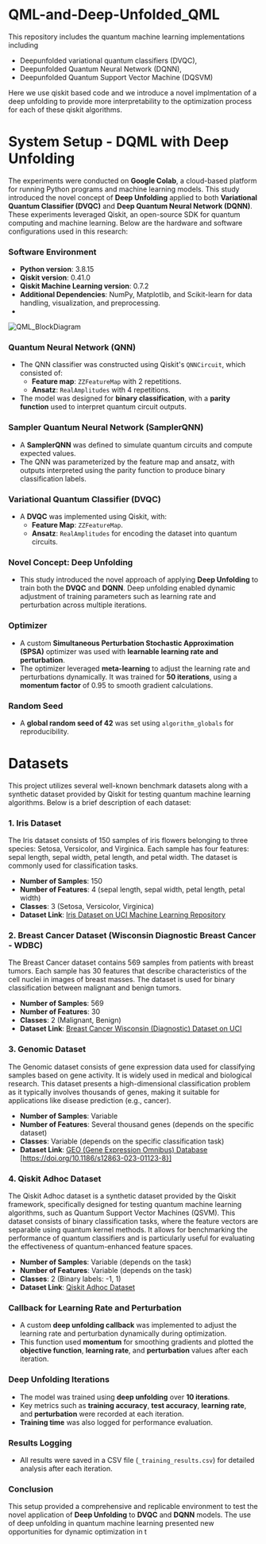 # QML-and-Deep-Unfolded_QML

This repository includes the quantum machine learning implementations including 
- Deepunfolded variational quantum classifiers (DVQC), 
- Deepunfolded Quantum Neural Network (DQNN), 
- Deepunfolded Quantum Support Vector Machine (DQSVM)


Here we use qiskit based code and we introduce a novel implmentation of a deep unfolding to provide more interpretability to the optimization process for each of these qiskit algorithms. 


# System Setup - DQML with Deep Unfolding

The experiments were conducted on **Google Colab**, a cloud-based platform for running Python programs and machine learning models. This study introduced the novel concept of **Deep Unfolding** applied to both **Variational Quantum Classifier (DVQC)** and **Deep Quantum Neural Network (DQNN)**. These experiments leveraged Qiskit, an open-source SDK for quantum computing and machine learning. Below are the hardware and software configurations used in this research:

### Software Environment

- **Python version**: 3.8.15
- **Qiskit version**: 0.41.0
- **Qiskit Machine Learning version**: 0.7.2
- **Additional Dependencies**: NumPy, Matplotlib, and Scikit-learn for data handling, visualization, and preprocessing.
- 
![QML_BlockDiagram](https://github.com/user-attachments/assets/7d570a11-bd24-42de-b7fe-4267dc49ccd6)

### Quantum Neural Network (QNN)

- The QNN classifier was constructed using Qiskit's `QNNCircuit`, which consisted of:
  - **Feature map**: `ZZFeatureMap` with 2 repetitions.
  - **Ansatz**: `RealAmplitudes` with 4 repetitions.
- The model was designed for **binary classification**, with a **parity function** used to interpret quantum circuit outputs.

### Sampler Quantum Neural Network (SamplerQNN)

- A **SamplerQNN** was defined to simulate quantum circuits and compute expected values.
- The QNN was parameterized by the feature map and ansatz, with outputs interpreted using the parity function to produce binary classification labels.

### Variational Quantum Classifier (DVQC)

- A **DVQC** was implemented using Qiskit, with:
  - **Feature Map**: `ZZFeatureMap`.
  - **Ansatz**: `RealAmplitudes` for encoding the dataset into quantum circuits.

### Novel Concept: Deep Unfolding

- This study introduced the novel approach of applying **Deep Unfolding** to train both the **DVQC** and **DQNN**. Deep unfolding enabled dynamic adjustment of training parameters such as learning rate and perturbation across multiple iterations.

### Optimizer

- A custom **Simultaneous Perturbation Stochastic Approximation (SPSA)** optimizer was used with **learnable learning rate and perturbation**.
- The optimizer leveraged **meta-learning** to adjust the learning rate and perturbations dynamically. It was trained for **50 iterations**, using a **momentum factor** of 0.95 to smooth gradient calculations.

### Random Seed

- A **global random seed of 42** was set using `algorithm_globals` for reproducibility.

# Datasets

This project utilizes several well-known benchmark datasets along with a synthetic dataset provided by Qiskit for testing quantum machine learning algorithms. Below is a brief description of each dataset:

### 1. Iris Dataset
The Iris dataset consists of 150 samples of iris flowers belonging to three species: Setosa, Versicolor, and Virginica. Each sample has four features: sepal length, sepal width, petal length, and petal width. The dataset is commonly used for classification tasks.

- **Number of Samples**: 150
- **Number of Features**: 4 (sepal length, sepal width, petal length, petal width)
- **Classes**: 3 (Setosa, Versicolor, Virginica)
- **Dataset Link**: [Iris Dataset on UCI Machine Learning Repository](https://archive.ics.uci.edu/ml/datasets/iris)

### 2. Breast Cancer Dataset (Wisconsin Diagnostic Breast Cancer - WDBC)
The Breast Cancer dataset contains 569 samples from patients with breast tumors. Each sample has 30 features that describe characteristics of the cell nuclei in images of breast masses. The dataset is used for binary classification between malignant and benign tumors.

- **Number of Samples**: 569
- **Number of Features**: 30
- **Classes**: 2 (Malignant, Benign)
- **Dataset Link**: [Breast Cancer Wisconsin (Diagnostic) Dataset on UCI](https://archive.ics.uci.edu/ml/datasets/Breast+Cancer+Wisconsin+(Diagnostic))

### 3. Genomic Dataset
The Genomic dataset consists of gene expression data used for classifying samples based on gene activity. It is widely used in medical and biological research. This dataset presents a high-dimensional classification problem as it typically involves thousands of genes, making it suitable for applications like disease prediction (e.g., cancer).

- **Number of Samples**: Variable
- **Number of Features**: Several thousand genes (depends on the specific dataset)
- **Classes**: Variable (depends on the specific classification task)
- **Dataset Link**: [GEO (Gene Expression Omnibus) Database](https://www.ncbi.nlm.nih.gov/geo/) [https://doi.org/10.1186/s12863-023-01123-8}]

### 4. Qiskit Adhoc Dataset
The Qiskit Adhoc dataset is a synthetic dataset provided by the Qiskit framework, specifically designed for testing quantum machine learning algorithms, such as Quantum Support Vector Machines (QSVM). This dataset consists of binary classification tasks, where the feature vectors are separable using quantum kernel methods. It allows for benchmarking the performance of quantum classifiers and is particularly useful for evaluating the effectiveness of quantum-enhanced feature spaces.

- **Number of Samples**: Variable (depends on the task)
- **Number of Features**: Variable (depends on the task)
- **Classes**: 2 (Binary labels: -1, 1)
- **Dataset Link**: [Qiskit Adhoc Dataset](https://qiskit.org/)



### Callback for Learning Rate and Perturbation

- A custom **deep unfolding callback** was implemented to adjust the learning rate and perturbation dynamically during optimization.
- This function used **momentum** for smoothing gradients and plotted the **objective function**, **learning rate**, and **perturbation** values after each iteration.

### Deep Unfolding Iterations

- The model was trained using **deep unfolding** over **10 iterations**.
- Key metrics such as **training accuracy**, **test accuracy**, **learning rate**, and **perturbation** were recorded at each iteration.
- **Training time** was also logged for performance evaluation.

### Results Logging

- All results were saved in a CSV file (`_training_results.csv`) for detailed analysis after each iteration.

### Conclusion

This setup provided a comprehensive and replicable environment to test the novel application of **Deep Unfolding** to **DVQC** and **DQNN** models. The use of deep unfolding in quantum machine learning presented new opportunities for dynamic optimization in t
